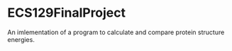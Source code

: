 # ECS129FinalProject
An imlementation of a program to calculate and compare protein structure energies.
